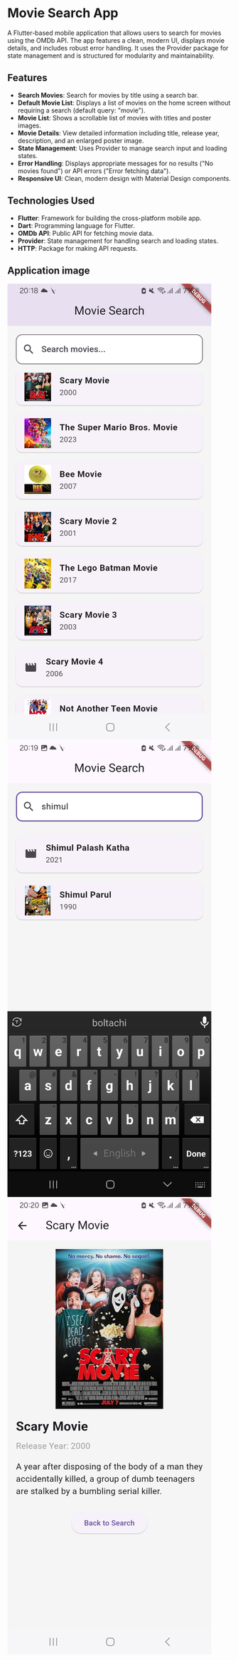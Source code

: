 # Movie Search App

A Flutter-based mobile application that allows users to search for movies using the OMDb API. The app features a clean, modern UI, displays movie details, and includes robust error handling. It uses the Provider package for state management and is structured for modularity and maintainability.

## Features

- **Search Movies**: Search for movies by title using a search bar.
- **Default Movie List**: Displays a list of movies on the home screen without requiring a search (default query: "movie").
- **Movie List**: Shows a scrollable list of movies with titles and poster images.
- **Movie Details**: View detailed information including title, release year, description, and an enlarged poster image.
- **State Management**: Uses Provider to manage search input and loading states.
- **Error Handling**: Displays appropriate messages for no results ("No movies found") or API errors ("Error fetching data").
- **Responsive UI**: Clean, modern design with Material Design components.

## Technologies Used

- **Flutter**: Framework for building the cross-platform mobile app.
- **Dart**: Programming language for Flutter.
- **OMDb API**: Public API for fetching movie data.
- **Provider**: State management for handling search and loading states.
- **HTTP**: Package for making API requests.
## Application image 
![Alt text](https://github.com/mashiurrahman10001/movies-app-api/blob/29d4aa576eb6e5d63c2927f33667879ec394b950/Screenshot_20250426_201843.jpg)
![Alt text](https://github.com/mashiurrahman10001/movies-app-api/blob/0fe51bf2a68cd7bc23d8e0506d3248623c353080/Screenshot_20250426_201927.jpg
)
![Alt text](https://github.com/mashiurrahman10001/movies-app-api/blob/2c59e846e864862c442ea81b7483f14adedfa105/Screenshot_20250426_202009.jpg)

